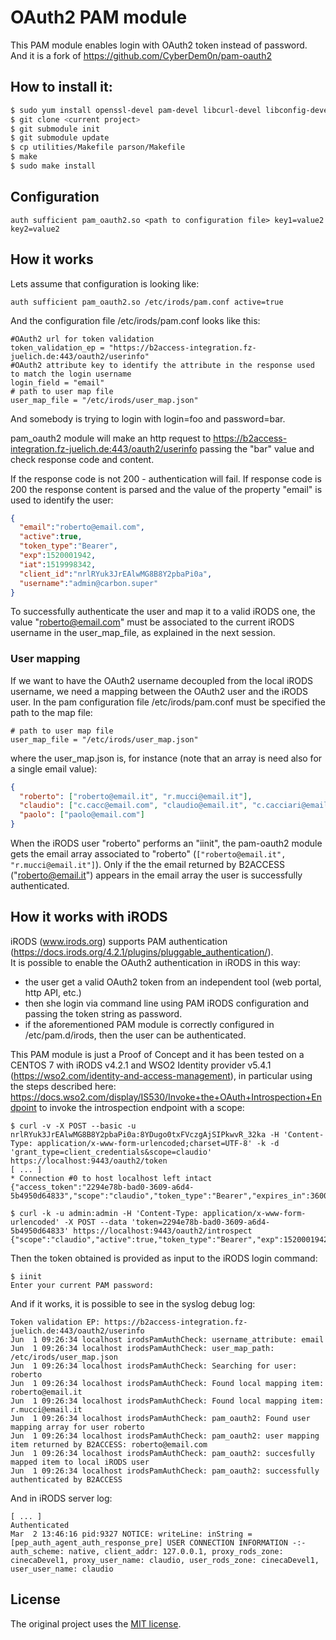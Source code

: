 OAuth2 PAM module
=================

This PAM module enables login with OAuth2 token instead of password.
And it is a fork of https://github.com/CyberDem0n/pam-oauth2

## How to install it:

```bash
$ sudo yum install openssl-devel pam-devel libcurl-devel libconfig-devel
$ git clone <current project>
$ git submodule init
$ git submodule update
$ cp utilities/Makefile parson/Makefile
$ make
$ sudo make install
```

## Configuration

```
auth sufficient pam_oauth2.so <path to configuration file> key1=value2 key2=value2
```

## How it works

Lets assume that configuration is looking like:

```
auth sufficient pam_oauth2.so /etc/irods/pam.conf active=true
```
And the configuration file /etc/irods/pam.conf looks like this:

```
#OAuth2 url for token validation
token_validation_ep = "https://b2access-integration.fz-juelich.de:443/oauth2/userinfo"
#OAuth2 attribute key to identify the attribute in the response used to match the login username
login_field = "email"
# path to user map file
user_map_file = "/etc/irods/user_map.json"
```

And somebody is trying to login with login=foo and password=bar.

pam\_oauth2 module will make an http request to https://b2access-integration.fz-juelich.de:443/oauth2/userinfo passing the "bar" value and check response code and content.

If the response code is not 200 - authentication will fail. 
If response code is 200 the response content is parsed and the value of the property "email" is used to identify the user:

```json
{
  "email":"roberto@email.com",
  "active":true,
  "token_type":"Bearer",
  "exp":1520001942,
  "iat":1519998342,
  "client_id":"nrlRYuk3JrEAlwMG8B8Y2pbaPi0a",
  "username":"admin@carbon.super"
}
```

To successfully authenticate the user and map it to a valid iRODS one, the value "roberto@email.com" must be associated to the current iRODS username in the user_map_file, as explained in the next session.


### User mapping
If we want to have the OAuth2 username decoupled from the local iRODS username, we need a mapping between the OAuth2 user and the iRODS user. In the pam configuration file /etc/irods/pam.conf must be specified the path to the map file:
```
# path to user map file
user_map_file = "/etc/irods/user_map.json"
```
where the user_map.json is, for instance (note that an array is need also for a single email value):
```json
{
  "roberto": ["roberto@email.it", "r.mucci@email.it"],
  "claudio": ["c.cacc@email.com", "claudio@email.it", "c.cacciari@email.it"],
  "paolo": ["paolo@email.com"]
}
```
When the iRODS user "roberto" performs an "iinit", the pam-oauth2 module gets the email array associated to "roberto" (```["roberto@email.it", "r.mucci@email.it"]```). Only if the the email returned by B2ACCESS ("roberto@email.it") appears in the email array the user is successfully authenticated. 


## How it works with iRODS

iRODS (www.irods.org) supports PAM authentication (https://docs.irods.org/4.2.1/plugins/pluggable_authentication/).  
It is possible to enable the OAuth2 authentication in iRODS in this way:
* the user get a valid OAuth2 token from an independent tool (web portal, http API, etc.)
* then she login via command line using PAM iRODS configuration and passing the token string as password.
* if the aforementioned PAM module is correctly configured in /etc/pam.d/irods, then the user can be authenticated.  
  
This PAM module is just a Proof of Concept and it has been tested on a CENTOS 7 with iRODS v4.2.1 and WSO2 Identity provider v5.4.1 (https://wso2.com/identity-and-access-management), in particular using the steps described here: https://docs.wso2.com/display/IS530/Invoke+the+OAuth+Introspection+Endpoint to invoke the introspection endpoint with a scope:

```
$ curl -v -X POST --basic -u nrlRYuk3JrEAlwMG8B8Y2pbaPi0a:8YDugo0txFVczgAjSIPkwvR_32ka -H 'Content-Type: application/x-www-form-urlencoded;charset=UTF-8' -k -d 'grant_type=client_credentials&scope=claudio' https://localhost:9443/oauth2/token
[ ... ]
* Connection #0 to host localhost left intact
{"access_token":"2294e78b-bad0-3609-a6d4-5b4950d64833","scope":"claudio","token_type":"Bearer","expires_in":3600}

$ curl -k -u admin:admin -H 'Content-Type: application/x-www-form-urlencoded' -X POST --data 'token=2294e78b-bad0-3609-a6d4-5b4950d64833' https://localhost:9443/oauth2/introspect
{"scope":"claudio","active":true,"token_type":"Bearer","exp":1520001942,"iat":1519998342,"client_id":"nrlRYuk3JrEAlwMG8B8Y2pbaPi0a","username":"admin@carbon.super"}
```
Then the token obtained is provided as input to the iRODS login command:

```
$ iinit
Enter your current PAM password:
```

And if it works, it is possible to see in the syslog debug log:

```
Token validation EP: https://b2access-integration.fz-juelich.de:443/oauth2/userinfo
Jun  1 09:26:34 localhost irodsPamAuthCheck: username_attribute: email
Jun  1 09:26:34 localhost irodsPamAuthCheck: user_map_path: /etc/irods/user_map.json
Jun  1 09:26:34 localhost irodsPamAuthCheck: Searching for user: roberto
Jun  1 09:26:34 localhost irodsPamAuthCheck: Found local mapping item: roberto@email.it
Jun  1 09:26:34 localhost irodsPamAuthCheck: Found local mapping item: r.mucci@email.it
Jun  1 09:26:34 localhost irodsPamAuthCheck: pam_oauth2: Found user mapping array for user roberto
Jun  1 09:26:34 localhost irodsPamAuthCheck: pam_oauth2: user mapping item returned by B2ACCESS: roberto@email.com
Jun  1 09:26:34 localhost irodsPamAuthCheck: pam_oauth2: succesfully mapped item to local iRODS user
Jun  1 09:26:34 localhost irodsPamAuthCheck: pam_oauth2: successfully authenticated by B2ACCESS
```

And in iRODS server log:

```
[ ... ]
Authenticated
Mar  2 13:46:16 pid:9327 NOTICE: writeLine: inString = [pep_auth_agent_auth_response_pre] USER CONNECTION INFORMATION -:- auth_scheme: native, client_addr: 127.0.0.1, proxy_rods_zone: cinecaDevel1, proxy_user_name: claudio, user_rods_zone: cinecaDevel1, user_user_name: claudio
```

License
-------

The original project uses the [MIT license](https://github.com/zalando-incubator/pam-oauth2/blob/master/LICENSE).
